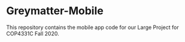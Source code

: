 # Greymatter-Mobile
This repository contains the mobile app code for our Large Project for COP4331C Fall 2020.
